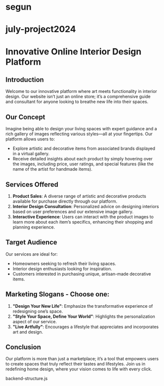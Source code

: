 # segun

# july-project2024
# Innovative Online Interior Design Platform

## Introduction
Welcome to our innovative platform where art meets functionality in interior design. Our website isn’t just an online store; it’s a comprehensive guide and consultant for anyone looking to breathe new life into their spaces.

## Our Concept
Imagine being able to design your living spaces with expert guidance and a rich gallery of images reflecting various styles—all at your fingertips. Our platform allows users to:
- Explore artistic and decorative items from associated brands displayed in a virtual gallery.
- Receive detailed insights about each product by simply hovering over the images, including price, user ratings, and special features (like the name of the artist for handmade items).

## Services Offered
1. **Product Sales**: A diverse range of artistic and decorative products available for purchase directly through our platform.
2. **Interior Design Consultation**: Personalized advice on designing interiors based on user preferences and our extensive image gallery.
3. **Interactive Experience**: Users can interact with the product images to learn more about each item’s specifics, enhancing their shopping and planning experience.

## Target Audience
Our services are ideal for:
- Homeowners seeking to refresh their living spaces.
- Interior design enthusiasts looking for inspiration.
- Customers interested in purchasing unique, artisan-made decorative items.

## Marketing Slogans - Choose one:
1. **"Design Your New Life"**: Emphasize the transformative experience of redesigning one’s space.
2. **"Style Your Space, Define Your World"**: Highlights the personalization aspect of our service.
3. **"Live Artfully"**: Encourages a lifestyle that appreciates and incorporates art and design.

## Conclusion
Our platform is more than just a marketplace; it’s a tool that empowers users to create spaces that truly reflect their tastes and lifestyles. Join us in redefining home design, where your vision comes to life with every click.

backend-structure.js

